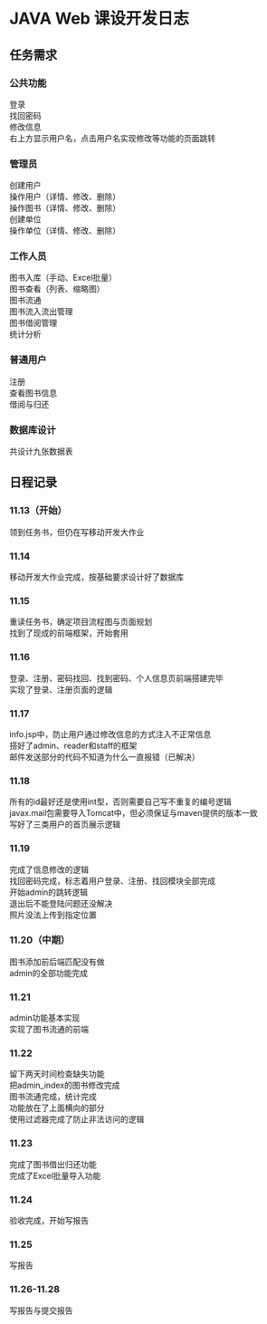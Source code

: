 # JAVA Web 课设开发日志
## 任务需求
### 公共功能
登录    
找回密码  
修改信息  
右上方显示用户名，点击用户名实现修改等功能的页面跳转    
### 管理员
创建用户  
操作用户（详情、修改、删除）  
操作图书（详情、修改、删除）  
创建单位  
操作单位（详情、修改、删除）
### 工作人员
图书入库（手动、Excel批量）  
图书查看（列表、缩略图）  
图书流通  
图书流入流出管理  
图书借阅管理  
统计分析  
### 普通用户
注册  
查看图书信息  
借阅与归还  
### 数据库设计
共设计九张数据表

## 日程记录
### 11.13（开始）
领到任务书，但仍在写移动开发大作业
### 11.14
移动开发大作业完成，按基础要求设计好了数据库
### 11.15
重读任务书，确定项目流程图与页面规划  
找到了现成的前端框架，开始套用
### 11.16
登录、注册、密码找回、找到密码、个人信息页前端搭建完毕  
实现了登录、注册页面的逻辑
### 11.17 
info.jsp中，防止用户通过修改信息的方式注入不正常信息  
搭好了admin、reader和staff的框架  
邮件发送部分的代码不知道为什么一直报错（已解决）
### 11.18
所有的id最好还是使用int型，否则需要自己写不重复的编号逻辑  
javax.mail包需要导入Tomcat中，但必须保证与maven提供的版本一致  
写好了三类用户的首页展示逻辑  
### 11.19
完成了信息修改的逻辑  
找回密码完成，标志着用户登录、注册、找回模块全部完成  
开始admin的跳转逻辑  
退出后不能登陆问题还没解决  
照片没法上传到指定位置  
### 11.20（中期）
图书添加前后端匹配没有做  
admin的全部功能完成
### 11.21
admin功能基本实现  
实现了图书流通的前端  
### 11.22
留下两天时间检查缺失功能  
把admin_index的图书修改完成  
图书流通完成，统计完成  
功能放在了上面横向的部分  
使用过滤器完成了防止非法访问的逻辑
### 11.23
完成了图书借出归还功能  
完成了Excel批量导入功能
### 11.24
验收完成，开始写报告
### 11.25
写报告
### 11.26-11.28
写报告与提交报告  
